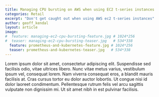 ```yaml
---
title: Managing CPU bursting on AWS when using EC2 t-series instances
categories: Retail
excerpt: "Don't get caught out when using AWS ec2 t-series instances"
author: geoff_kendal
layout: article
image: 
#  feature: managing-ec2-cpu-bursting-feature.jpg # 1024*256
#  teaser: managing-ec2-cpu-bursting-teaser.jpg   # 534*338
  feature: prometheus-and-kubernetes-feature.jpg # 1024*256
  teaser: prometheus-and-kubernetes-teaser.jpg   # 534*338
---
```


Lorem ipsum dolor sit amet, consectetur adipiscing elit. Suspendisse sed facilisis odio, vitae ultrices libero. Nunc vitae metus varius, vestibulum ipsum vel, consequat lorem. Nam viverra consequat eros, a blandit mauris facilisis at. Cras cursus tortor eu dolor auctor lobortis. Ut congue nisi id dolor laoreet condimentum. Pellentesque rutrum felis vel arcu sagittis vulputate non dignissim mi. Ut sit amet nibh in est pulvinar facilisis.
